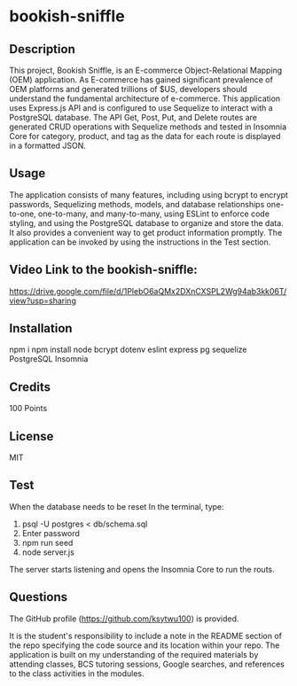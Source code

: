 # bookish-sniffle 

## Description
This project, Bookish Sniffle, is an E-commerce Object-Relational Mapping (OEM) application. As E-commerce has gained significant prevalence of OEM platforms and generated trillions of $US, developers should understand the fundamental architecture of e-commerce. This application uses Express.js API and is configured to use Sequelize to interact with a PostgreSQL database. The API Get, Post, Put, and Delete routes are generated CRUD operations with Sequelize methods and tested in Insomnia Core for category, product, and tag as the data for each route is displayed in a formatted JSON. 

## Usage
The application consists of many features, including using bcrypt to encrypt passwords, Sequelizing methods, models, and database relationships one-to-one, one-to-many, and many-to-many, using ESLint to enforce code styling, and using the PostgreSQL database to organize and store the data. It also provides a convenient way to get product information promptly. The application can be invoked by using the instructions in the Test section. 

## Video Link to the bookish-sniffle: 
https://drive.google.com/file/d/1PlebO6aQMx2DXnCXSPL2Wg94ab3kk06T/view?usp=sharing

## Installation
npm i 
npm install node bcrypt dotenv eslint express pg sequelize  
PostgreSQL
Insomnia 

## Credits
100 Points

## License
MIT

## Test 
When the database needs to be reset
In the terminal, type:
1. psql -U postgres < db/schema.sql
2. Enter password
3. npm run seed
4. node server.js
   
The server starts listening and opens the Insomnia Core to run the routs.


## Questions
The GitHub profile (https://github.com/ksytwu100) is provided.

It is the student's responsibility to include a note in the README section of the repo specifying the code source and its location within your repo.
The application is built on my understanding of the required materials by attending classes, BCS tutoring sessions, Google searches, and references to the class activities in the modules.


